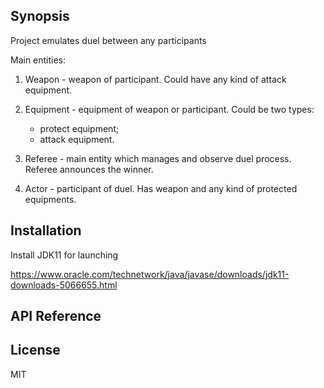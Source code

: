 ## Synopsis

Project emulates duel between any participants

Main entities:

1) Weapon - weapon of participant. Could have any kind of attack equipment.

2) Equipment - equipment of weapon or participant.
   Could be two types:
   - protect equipment;
   - attack equipment.
 
3) Referee - main entity which manages and observe duel process. 
   Referee announces the winner.
   
4) Actor - participant of duel. Has weapon and any kind of protected equipments.   

## Installation

Install JDK11 for launching

https://www.oracle.com/technetwork/java/javase/downloads/jdk11-downloads-5066655.html


## API Reference

## License

MIT